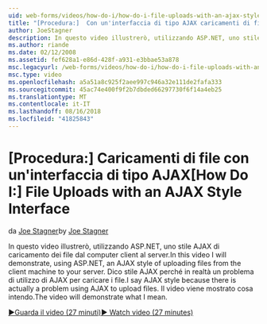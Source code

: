 ```yaml
---
uid: web-forms/videos/how-do-i/how-do-i-file-uploads-with-an-ajax-style-interface
title: "[Procedura:]  Con un'interfaccia di tipo AJAX caricamenti di file | Microsoft Docs"
author: JoeStagner
description: In questo video illustrerò, utilizzando ASP.NET, uno stile AJAX di caricamento dei file dal computer client al server. Dico stile AJAX perché è presente un...
ms.author: riande
ms.date: 02/12/2008
ms.assetid: fef628a1-e86d-428f-a931-e3bbae53a878
msc.legacyurl: /web-forms/videos/how-do-i/how-do-i-file-uploads-with-an-ajax-style-interface
msc.type: video
ms.openlocfilehash: a5a51a8c925f2aee997c946a32e111de2fafa333
ms.sourcegitcommit: 45ac74e400f9f2b7dbded66297730f6f14a4eb25
ms.translationtype: MT
ms.contentlocale: it-IT
ms.lasthandoff: 08/16/2018
ms.locfileid: "41825843"
---
```

<a name="how-do-i--file-uploads-with-an-ajax-style-interface"></a><span data-ttu-id="5e47e-104">[Procedura:]  Caricamenti di file con un'interfaccia di tipo AJAX</span><span class="sxs-lookup"><span data-stu-id="5e47e-104">[How Do I:]  File Uploads with an AJAX Style Interface</span></span>
====================
<span data-ttu-id="5e47e-105">da [Joe Stagner](https://github.com/JoeStagner)</span><span class="sxs-lookup"><span data-stu-id="5e47e-105">by [Joe Stagner](https://github.com/JoeStagner)</span></span>

<span data-ttu-id="5e47e-106">In questo video illustrerò, utilizzando ASP.NET, uno stile AJAX di caricamento dei file dal computer client al server.</span><span class="sxs-lookup"><span data-stu-id="5e47e-106">In this video I will demonstrate, using ASP.NET, an AJAX style of uploading files from the client machine to your server.</span></span> <span data-ttu-id="5e47e-107">Dico stile AJAX perché in realtà un problema di utilizzo di AJAX per caricare i file.</span><span class="sxs-lookup"><span data-stu-id="5e47e-107">I say AJAX style because there is actually a problem using AJAX to upload files.</span></span> <span data-ttu-id="5e47e-108">Il video viene mostrato cosa intendo.</span><span class="sxs-lookup"><span data-stu-id="5e47e-108">The video will demonstrate what I mean.</span></span>

[<span data-ttu-id="5e47e-109">&#9654;Guarda il video (27 minuti)</span><span class="sxs-lookup"><span data-stu-id="5e47e-109">&#9654; Watch video (27 minutes)</span></span>](https://channel9.msdn.com/Blogs/ASP-NET-Site-Videos/how-do-i-file-uploads-with-an-ajax-style-interface)

